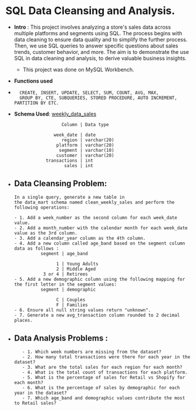 # SQL Data Cleansing and Analysis.

- **Intro** : This project involves analyzing a store's sales data across multiple platforms and segments using SQL. The process begins with data cleaning to ensure data quality and to simplify the further process. Then, we use SQL queries to answer specific questions about sales trends, customer behavior, and more. The aim is to demonstrate the use SQL in data cleaning and analysis, to derive valuable business insights.
   - This project was done on MySQL Workbench.</sub>

- **Functions used**
-       CREATE, INSERT, UPDATE, SELECT, SUM, COUNT, AVG, MAX,
        GROUP BY, CTE, SUBQUERIES, STORED PROCEDURE, AUTO INCREMENT, PARTITION BY ETC.

- **Schema Used**: [weekly_data_sales](https://github.com/din3shn/DA_Portfolio_Proj/blob/main/SQL_DataMart_Project/data_mart_schema.sql)

                        Column | Data type
                  
                     week_date | date
                        region | varchar(20)
                      platform | varchar(20)
                       segment | varchar(10)
                      customer | varchar(20)
                  transactions | int
                         sales | int

- ## Data Cleansing Problem: 

      In a single query, generate a new table in 
      the data_mart schema named clean_weekly_sales and perform the following operations: 
      
      - 1. Add a week_number as the second column for each week_date value.
      - 2. Add a month_number with the calendar month for each week_date value as the 3rd column.
      - 3. Add a calendar_year column as the 4th column.
      - 4. Add a new column called age_band based on the segment column data as follows :  
                segment | age_band
            
                      1 | Young Adults
                      2 | Middle Aged
                 3 or 4 | Retirees         
      - 5. Add a new demographic column using the following mapping for the first letter in the segment values:
                segment | demographic
            
                      C | Couples 
                      F | Families               
      - 6. Ensure all null string values return "unknown". 
      - 7. Generate a new avg_transaction column rounded to 2 decimal places.


- ## Data Analysis Problems : 

         - 1. Which week numbers are missing from the dataset?
         - 2. How many total transactions were there for each year in the dataset?
         - 3. What are the total sales for each region for each month?
         - 4. What is the total count of transactions for each platform.
         - 5. What is the percentage of sales for Retail vs Shopify for each month?
         - 6. What is the percentage of sales by demographic for each year in the dataset?
         - 7. Which age_band and demographic values contribute the most to Retail sales?
